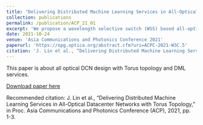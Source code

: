 ```yaml
---
title: "Delivering Distributed Machine Learning Services in All-Optical Datacenter Networks with Torus Topology"
collection: publications
permalink: /publication/ACP_21_01
excerpt: 'We propose a wavelength selective switch (WSS) based all-optical data center network (DCN) in Torus topology. A heuristic algorithm is proposed to deliver distributed machine learning (DML) services. Simulation results show that the proposed approaches achieve short service execution time and low lightpath signal loss.'
date: 2021-10-24
venue: 'Asia Communications and Photonics Conference 2021'
paperurl: 'https://opg.optica.org/abstract.cfm?uri=ACPC-2021-W3C.5'
citation: 'J. Lin et al., “Delivering Distributed Machine Learning Services in All-Optical Datacenter Networks with Torus Topology,” in Proc. Asia Communications and Photonics Conference (ACP), 2021, pp. 1-3.'
---
```

This paper is about all optical DCN design with Torus topology and DML services.

[Download paper here](https://opg.optica.org/abstract.cfm?uri=ACPC-2021-W3C.5)

Recommended citation: J. Lin et al., “Delivering Distributed Machine Learning Services in All-Optical Datacenter Networks with Torus Topology,” in Proc. Asia Communications and Photonics Conference (ACP), 2021, pp. 1-3.
